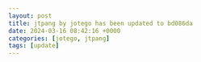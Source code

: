 ```yaml
---
layout: post
title: jtpang by jotego has been updated to bd086da
date: 2024-03-16 08:42:16 +0000
categories: [jotego, jtpang]
tags: [update]
---
```


